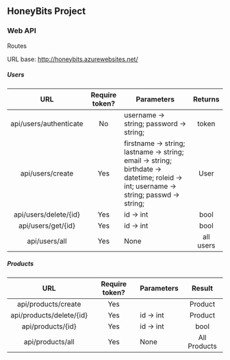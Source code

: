## HoneyBits Project

### Web API

Routes

URL base: http://honeybits.azurewebsites.net/

##### Users

|           URL          | Require token? | Parameters                                                                                                                            |  Returns  |
|:----------------------:|:--------------:|---------------------------------------------------------------------------------------------------------------------------------------|:---------:|
| api/users/authenticate |       No       | username -> string; password -> string;                                                                                               |   token   |
|    api/users/create    |       Yes      | firstname -> string; lastname -> string; email -> string; birthdate -> datetime; roleid -> int; username -> string; passwd -> string; |    User   |
|  api/users/delete/{id} |       Yes      | id -> int                                                                                                                             |    bool   |
|   api/users/get/{id}   |       Yes      | id -> int                                                                                                                             |    bool   |
|      api/users/all     |       Yes      | None                                                                                                                                  | all users |

##### Products

|            URL           | Require token? | Parameters |    Result    |
|:------------------------:|:--------------:|------------|:------------:|
|    api/products/create   |       Yes      |            |    Product   |
| api/products/delete/{id} |       Yes      | id -> int  |    Product   |
|     api/products/{id}    |       Yes      | id -> int  |     bool     |
|     api/products/all     |       Yes      | None       | All Products |

####
